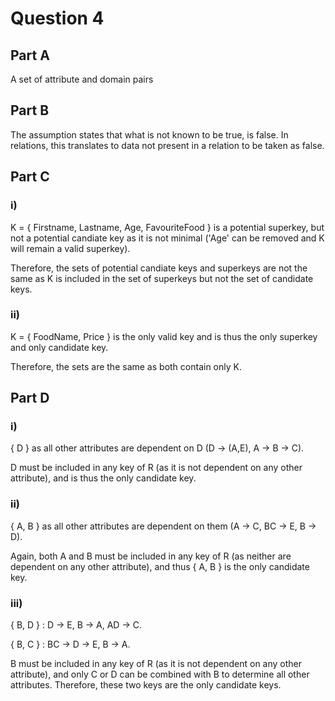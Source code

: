 # Question 4
## Part A
A set of attribute and domain pairs

## Part B
The assumption states that what is not known to be true, is false. In relations, this translates to data not present in a relation to be taken as false.


## Part C
### i) 
K = { Firstname, Lastname, Age, FavouriteFood } is a potential superkey, but not a potential candiate key as it is not minimal ('Age' can be removed and K will remain a valid superkey).

Therefore, the sets of potential candiate keys and superkeys are not the same as K is included in the set of superkeys but not the set of candidate keys.

### ii)

K = { FoodName, Price } is the only valid key and is thus the only superkey and only candidate key.

Therefore, the sets are the same as both contain only K.

## Part D
### i)
{ D } as all other attributes are dependent on D (D -> (A,E), A -> B -> C). 

D must be included in any key of R (as it is not dependent on any other attribute), and is thus the only candidate key.

### ii)
{ A, B } as all other attributes are dependent on them (A -> C, BC -> E, B -> D).

Again, both A and B must be included in any key of R (as neither are dependent on any other attribute), and thus { A, B } is the only candidate key.

### iii)
{ B, D } : D -> E, B -> A, AD -> C.

{ B, C } : BC -> D -> E, B -> A.

B must be included in any key of R (as it is not dependent on any other attribute), and only C or D can be combined with B to determine all other attributes. Therefore, these two keys are the only candidate keys.
